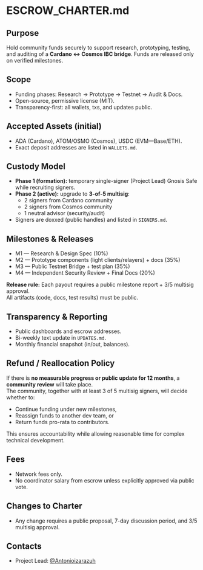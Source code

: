 # ESCROW_CHARTER.md

## Purpose
Hold community funds securely to support research, prototyping, testing, and auditing of a **Cardano ↔ Cosmos IBC bridge**. Funds are released only on verified milestones.

## Scope
- Funding phases: Research → Prototype → Testnet → Audit & Docs.
- Open-source, permissive license (MIT).
- Transparency-first: all wallets, txs, and updates public.

## Accepted Assets (initial)
- ADA (Cardano), ATOM/OSMO (Cosmos), USDC (EVM—Base/ETH).
- Exact deposit addresses are listed in `WALLETS.md`.

## Custody Model
- **Phase 1 (formation):** temporary single-signer (Project Lead) Gnosis Safe while recruiting signers.
- **Phase 2 (active):** upgrade to **3-of-5 multisig**:
  - 2 signers from Cardano community  
  - 2 signers from Cosmos community  
  - 1 neutral advisor (security/audit)
- Signers are doxxed (public handles) and listed in `SIGNERS.md`.

## Milestones & Releases
- M1 — Research & Design Spec (10%)  
- M2 — Prototype components (light clients/relayers) + docs (35%)  
- M3 — Public Testnet Bridge + test plan (35%)  
- M4 — Independent Security Review + Final Docs (20%)  

**Release rule:** Each payout requires a public milestone report + 3/5 multisig approval.  
All artifacts (code, docs, test results) must be public.

## Transparency & Reporting
- Public dashboards and escrow addresses.  
- Bi-weekly text update in `UPDATES.md`.  
- Monthly financial snapshot (in/out, balances).  

## Refund / Reallocation Policy
If there is **no measurable progress or public update for 12 months**, a **community review** will take place.  
The community, together with at least 3 of 5 multisig signers, will decide whether to:  
- Continue funding under new milestones,  
- Reassign funds to another dev team, or  
- Return funds pro-rata to contributors.  

This ensures accountability while allowing reasonable time for complex technical development.

## Fees
- Network fees only.  
- No coordinator salary from escrow unless explicitly approved via public vote.

## Changes to Charter
- Any change requires a public proposal, 7-day discussion period, and 3/5 multisig approval.

## Contacts
- Project Lead: [@Antonioizarazuh](https://x.com/Antonioizarazuh)

